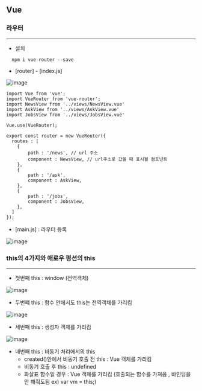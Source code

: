 ## Vue

### 라우터
---
+ 설치
```
  npm i vue-router --save
```

+ [router] - [index.js]

![image](https://user-images.githubusercontent.com/76584547/138820717-5e1208e9-3e0e-43d4-a913-8a3af71456a1.png)
```vue
import Vue from 'vue';
import VueRouter from 'vue-router';
import NewsView from '../views/NewsView.vue'
import AskView from '../views/AskView.vue'
import JobsView from '../views/JobsView.vue'

Vue.use(VueRouter);

export const router = new VueRouter({
  routes : [
    {
        path : '/news', // url 주소 
        component : NewsView, // url주소로 갔을 때 표시될 컴포넌트
    },
    {
        path : '/ask',
        component : AskView,
    },
    {
        path : '/jobs',
        component : JobsView,
    },
  ]
});
```


+ [main.js] : 라우터 등록

![image](https://user-images.githubusercontent.com/76584547/138819830-df22e018-6331-4bd4-9bb8-958b89741ad6.png)


### this의 4가지와 애로우 펑션의 this
---
+ 첫번째 this : window (전역객체)

![image](https://user-images.githubusercontent.com/76584547/138842978-9de25e26-f210-48d6-b0e2-e0ee8a59a157.png)

+ 두번쨰 this : 함수 안에서도 this는 전역객체를 가리킴

![image](https://user-images.githubusercontent.com/76584547/138843357-8e39d261-d75c-494f-aaf9-43b6aa10469e.png)

+ 세번째 this : 생성자 객체를 가리킴

![image](https://user-images.githubusercontent.com/76584547/138843835-46aea1b1-7110-49b9-963b-43fadd20537f.png)

+ 네번째 this : 비동기 처리에서의 this
  + created()안에서 비동기 호출 전 this : Vue 객체를 가리킴
  + 비동기 호출 후 this : undefined  
  + 화살표 함수일 경우 : Vue 객체를 가리킴 (호출되는 함수를 가져옴 , 바인딩을 안 해줘도됨 ex) var vm = this;)
